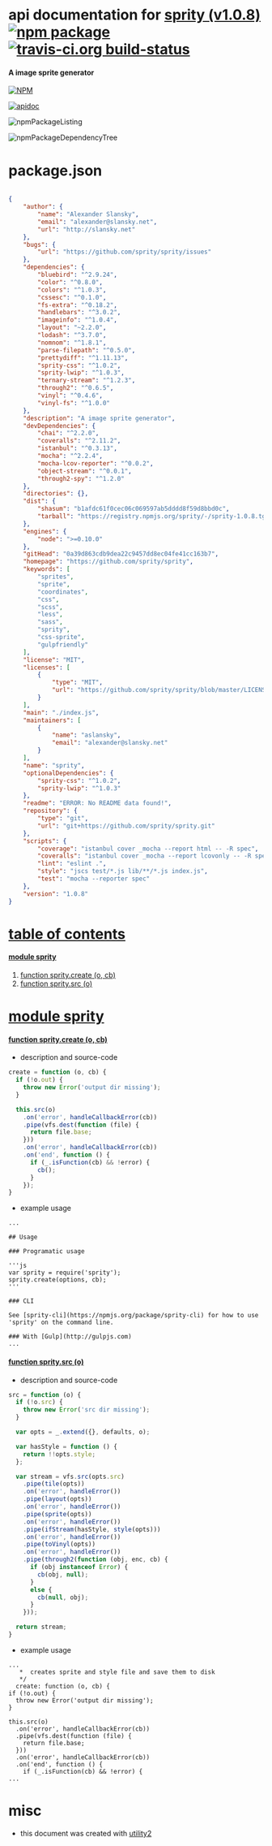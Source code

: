 # api documentation for  [sprity (v1.0.8)](https://github.com/sprity/sprity)  [![npm package](https://img.shields.io/npm/v/npmdoc-sprity.svg?style=flat-square)](https://www.npmjs.org/package/npmdoc-sprity) [![travis-ci.org build-status](https://api.travis-ci.org/npmdoc/node-npmdoc-sprity.svg)](https://travis-ci.org/npmdoc/node-npmdoc-sprity)
#### A image sprite generator

[![NPM](https://nodei.co/npm/sprity.png?downloads=true)](https://www.npmjs.com/package/sprity)

[![apidoc](https://npmdoc.github.io/node-npmdoc-sprity/build/screenCapture.buildNpmdoc.browser._2Fhome_2Ftravis_2Fbuild_2Fnpmdoc_2Fnode-npmdoc-sprity_2Ftmp_2Fbuild_2Fapidoc.html.png)](https://npmdoc.github.io/node-npmdoc-sprity/build/apidoc.html)

![npmPackageListing](https://npmdoc.github.io/node-npmdoc-sprity/build/screenCapture.npmPackageListing.svg)

![npmPackageDependencyTree](https://npmdoc.github.io/node-npmdoc-sprity/build/screenCapture.npmPackageDependencyTree.svg)



# package.json

```json

{
    "author": {
        "name": "Alexander Slansky",
        "email": "alexander@slansky.net",
        "url": "http://slansky.net"
    },
    "bugs": {
        "url": "https://github.com/sprity/sprity/issues"
    },
    "dependencies": {
        "bluebird": "^2.9.24",
        "color": "^0.8.0",
        "colors": "^1.0.3",
        "cssesc": "^0.1.0",
        "fs-extra": "^0.18.2",
        "handlebars": "^3.0.2",
        "imageinfo": "^1.0.4",
        "layout": "~2.2.0",
        "lodash": "^3.7.0",
        "nomnom": "^1.8.1",
        "parse-filepath": "^0.5.0",
        "prettydiff": "^1.11.13",
        "sprity-css": "^1.0.2",
        "sprity-lwip": "^1.0.3",
        "ternary-stream": "^1.2.3",
        "through2": "^0.6.5",
        "vinyl": "^0.4.6",
        "vinyl-fs": "^1.0.0"
    },
    "description": "A image sprite generator",
    "devDependencies": {
        "chai": "^2.2.0",
        "coveralls": "^2.11.2",
        "istanbul": "^0.3.13",
        "mocha": "^2.2.4",
        "mocha-lcov-reporter": "^0.0.2",
        "object-stream": "^0.0.1",
        "through2-spy": "^1.2.0"
    },
    "directories": {},
    "dist": {
        "shasum": "b1afdc61f0cec06c069597ab5dddd8f59d8bbd0c",
        "tarball": "https://registry.npmjs.org/sprity/-/sprity-1.0.8.tgz"
    },
    "engines": {
        "node": ">=0.10.0"
    },
    "gitHead": "0a39d863cdb9dea22c9457dd8ec04fe41cc163b7",
    "homepage": "https://github.com/sprity/sprity",
    "keywords": [
        "sprites",
        "sprite",
        "coordinates",
        "css",
        "scss",
        "less",
        "sass",
        "sprity",
        "css-sprite",
        "gulpfriendly"
    ],
    "license": "MIT",
    "licenses": [
        {
            "type": "MIT",
            "url": "https://github.com/sprity/sprity/blob/master/LICENSE-MIT"
        }
    ],
    "main": "./index.js",
    "maintainers": [
        {
            "name": "aslansky",
            "email": "alexander@slansky.net"
        }
    ],
    "name": "sprity",
    "optionalDependencies": {
        "sprity-css": "^1.0.2",
        "sprity-lwip": "^1.0.3"
    },
    "readme": "ERROR: No README data found!",
    "repository": {
        "type": "git",
        "url": "git+https://github.com/sprity/sprity.git"
    },
    "scripts": {
        "coverage": "istanbul cover _mocha --report html -- -R spec",
        "coveralls": "istanbul cover _mocha --report lcovonly -- -R spec && cat ./coverage/lcov.info | coveralls && rm -rf ./coverage",
        "lint": "eslint .",
        "style": "jscs test/*.js lib/**/*.js index.js",
        "test": "mocha --reporter spec"
    },
    "version": "1.0.8"
}
```



# <a name="apidoc.tableOfContents"></a>[table of contents](#apidoc.tableOfContents)

#### [module sprity](#apidoc.module.sprity)
1.  [function <span class="apidocSignatureSpan">sprity.</span>create (o, cb)](#apidoc.element.sprity.create)
1.  [function <span class="apidocSignatureSpan">sprity.</span>src (o)](#apidoc.element.sprity.src)



# <a name="apidoc.module.sprity"></a>[module sprity](#apidoc.module.sprity)

#### <a name="apidoc.element.sprity.create"></a>[function <span class="apidocSignatureSpan">sprity.</span>create (o, cb)](#apidoc.element.sprity.create)
- description and source-code
```javascript
create = function (o, cb) {
  if (!o.out) {
    throw new Error('output dir missing');
  }

  this.src(o)
    .on('error', handleCallbackError(cb))
    .pipe(vfs.dest(function (file) {
      return file.base;
    }))
    .on('error', handleCallbackError(cb))
    .on('end', function () {
      if (_.isFunction(cb) && !error) {
        cb();
      }
    });
}
```
- example usage
```shell
...

## Usage

### Programatic usage

'''js
var sprity = require('sprity');
sprity.create(options, cb);
'''

### CLI

See [sprity-cli](https://npmjs.org/package/sprity-cli) for how to use 'sprity' on the command line.

### With [Gulp](http://gulpjs.com)
...
```

#### <a name="apidoc.element.sprity.src"></a>[function <span class="apidocSignatureSpan">sprity.</span>src (o)](#apidoc.element.sprity.src)
- description and source-code
```javascript
src = function (o) {
  if (!o.src) {
    throw new Error('src dir missing');
  }

  var opts = _.extend({}, defaults, o);

  var hasStyle = function () {
    return !!opts.style;
  };

  var stream = vfs.src(opts.src)
    .pipe(tile(opts))
    .on('error', handleError())
    .pipe(layout(opts))
    .on('error', handleError())
    .pipe(sprite(opts))
    .on('error', handleError())
    .pipe(ifStream(hasStyle, style(opts)))
    .on('error', handleError())
    .pipe(toVinyl(opts))
    .on('error', handleError())
    .pipe(through2(function (obj, enc, cb) {
      if (obj instanceof Error) {
        cb(obj, null);
      }
      else {
        cb(null, obj);
      }
    }));

  return stream;
}
```
- example usage
```shell
...
   *  creates sprite and style file and save them to disk
   */
  create: function (o, cb) {
if (!o.out) {
  throw new Error('output dir missing');
}

this.src(o)
  .on('error', handleCallbackError(cb))
  .pipe(vfs.dest(function (file) {
    return file.base;
  }))
  .on('error', handleCallbackError(cb))
  .on('end', function () {
    if (_.isFunction(cb) && !error) {
...
```



# misc
- this document was created with [utility2](https://github.com/kaizhu256/node-utility2)
